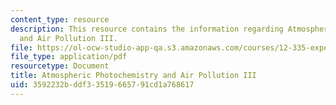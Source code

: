 ```yaml
---
content_type: resource
description: This resource contains the information regarding Atmospheric Photochemistry
  and Air Pollution III.
file: https://ol-ocw-studio-app-qa.s3.amazonaws.com/courses/12-335-experimental-atmospheric-chemistry-fall-2014/3592232bddf33519665791cd1a768617_MIT12_335F14_Lecture1_3.pdf
file_type: application/pdf
resourcetype: Document
title: Atmospheric Photochemistry and Air Pollution III
uid: 3592232b-ddf3-3519-6657-91cd1a768617
---
```

